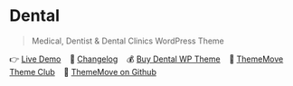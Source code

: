 # Dental
<!--{h1:.massive-header.-with-tagline}-->

> Medical, Dentist & Dental Clinics WordPress Theme

👉 [Live Demo](https://dental.thememove.com)&nbsp;&nbsp;&nbsp;
📝 [Changelog](https://thememove.com/downloads/dental/?changelog=1)&nbsp;&nbsp;&nbsp;
💰 [Buy Dental WP Theme](https://thememove.com/downloads/dental/)&nbsp;&nbsp;&nbsp;
🚀 [ThemeMove Theme Club](https://thememove.com/pricing/)&nbsp;&nbsp;&nbsp;
🦑 [ThemeMove on Github](https://github.com/ThemeMove)